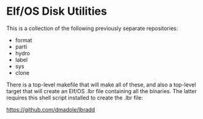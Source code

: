 # Elf/OS Disk Utilities

This is a collection of the following previously separate repositories:

* format
* parti
* hydro
* label
* sys
* clone

There is a top-level makefile that will make all of these, and also a top-level target that will create an Elf/OS .lbr file containing all the binaries. The latter requires this shell script installed to create the .lbr file:

<https://github.com/dmadole/lbradd>

